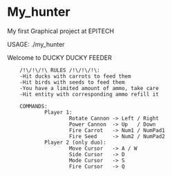 # My_hunter

My first Graphical project at EPITECH

USAGE: ./my_hunter

Welcome to DUCKY DUCKY FEEDER

        /!\/!\/!\ RULES /!\/!\/!\:
        -Hit ducks with carrots to feed them
        -Hit birds with seeds to feed them
        -You have a limited amount of ammo, take care
        -Hit entity with corresponding ammo refill it

        COMMANDS:
                Player 1:
                        Rotate Cannon -> Left / Right
                        Power Cannon  -> Up   / Down
                        Fire Carrot   -> Num1 / NumPad1
                        Fire Seed     -> Num2 / NumPad2
                Player 2 (only duo):
                        Move Cursor   -> A / W
                        Side Cursor   -> D
                        Mode Cursor   -> S
                        Fire Cursor   -> Q
